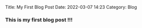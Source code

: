 Title: My First Blog Post
Date: 2022-03-07 14:23
Category: Blog

### This is my first blog post !!!
